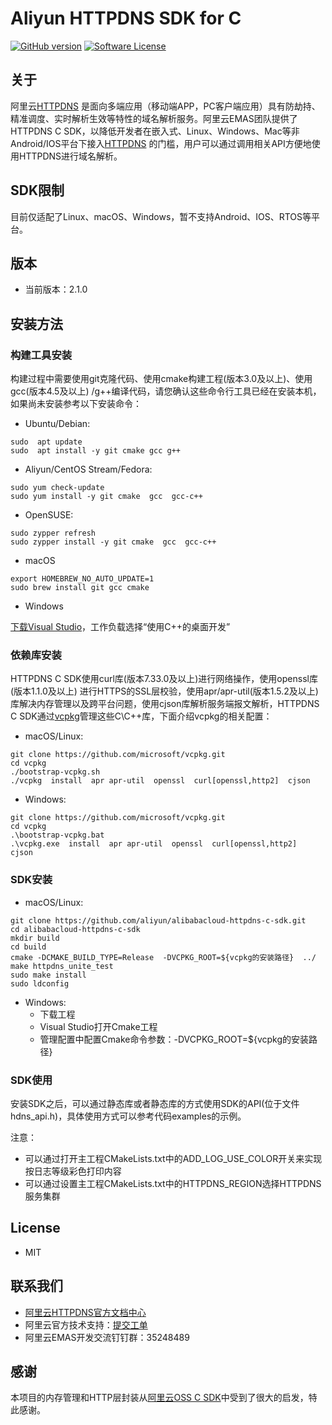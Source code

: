 # Aliyun HTTPDNS SDK for C

[![GitHub version](https://badge.fury.io/gh/aliyun%2Falibabacloud-httpdns-c-sdk.git.svg)](https://badge.fury.io/gh/aliyun%2Falibabacloud-httpdns-c-sdk.git)
[![Software License](https://img.shields.io/badge/license-MIT-brightgreen.svg)](LICENSE)

## 关于

阿里云[HTTPDNS](https://www.aliyun.com/product/httpdns)
是面向多端应用（移动端APP，PC客户端应用）具有防劫持、精准调度、实时解析生效等特性的域名解析服务。阿里云EMAS团队提供了HTTPDNS C
SDK，以降低开发者在嵌入式、Linux、Windows、Mac等非Android/IOS平台下接入[HTTPDNS](https://www.aliyun.com/product/httpdns)
的门槛，用户可以通过调用相关API方便地使用HTTPDNS进行域名解析。

## SDK限制

目前仅适配了Linux、macOS、Windows，暂不支持Android、IOS、RTOS等平台。

## 版本

- 当前版本：2.1.0

## 安装方法

### 构建工具安装

构建过程中需要使用git克隆代码、使用cmake构建工程(版本3.0及以上)、使用gcc(版本4.5及以上)
/g++编译代码，请您确认这些命令行工具已经在安装本机，如果尚未安装参考以下安装命令：

- Ubuntu/Debian:

```shell
sudo  apt update
sudo  apt install -y git cmake gcc g++
```

- Aliyun/CentOS Stream/Fedora:

```shell
sudo yum check-update
sudo yum install -y git cmake  gcc  gcc-c++
```

- OpenSUSE:

```shell
sudo zypper refresh
sudo zypper install -y git cmake  gcc  gcc-c++
```

- macOS

```shell
export HOMEBREW_NO_AUTO_UPDATE=1
sudo brew install git gcc cmake
```

- Windows

[下载Visual Studio](https://visualstudio.microsoft.com/zh-hans/vs/)，工作负载选择“使用C++的桌面开发”

### 依赖库安装

HTTPDNS C SDK使用curl库(版本7.33.0及以上)进行网络操作，使用openssl库(版本1.1.0及以上)
进行HTTPS的SSL层校验，使用apr/apr-util(版本1.5.2及以上)库解决内存管理以及跨平台问题，使用cjson库解析服务端报文解析，HTTPDNS
C
SDK通过[vcpkg](https://github.com/microsoft/vcpkg)管理这些C\C++库，下面介绍vcpkg的相关配置：

- macOS/Linux:

```shell
git clone https://github.com/microsoft/vcpkg.git
cd vcpkg
./bootstrap-vcpkg.sh
./vcpkg  install  apr apr-util  openssl  curl[openssl,http2]  cjson
```

- Windows:

```shell
git clone https://github.com/microsoft/vcpkg.git
cd vcpkg
.\bootstrap-vcpkg.bat
.\vcpkg.exe  install  apr apr-util  openssl  curl[openssl,http2]  cjson
```

### SDK安装

- macOS/Linux:

```shell
git clone https://github.com/aliyun/alibabacloud-httpdns-c-sdk.git
cd alibabacloud-httpdns-c-sdk
mkdir build
cd build
cmake -DCMAKE_BUILD_TYPE=Release  -DVCPKG_ROOT=${vcpkg的安装路径}  ../ 
make httpdns_unite_test
sudo make install
sudo ldconfig
```

- Windows:
  * 下载工程
  * Visual Studio打开Cmake工程
  * 管理配置中配置Cmake命令参数：-DVCPKG_ROOT=${vcpkg的安装路径}

### SDK使用

安装SDK之后，可以通过静态库或者静态库的方式使用SDK的API(位于文件hdns_api.h)，具体使用方式可以参考代码examples的示例。

注意：
 - 可以通过打开主工程CMakeLists.txt中的ADD_LOG_USE_COLOR开关来实现按日志等级彩色打印内容
 - 可以通过设置主工程CMakeLists.txt中的HTTPDNS_REGION选择HTTPDNS服务集群

## License

- MIT

## 联系我们

- [阿里云HTTPDNS官方文档中心](https://www.aliyun.com/product/httpdns#Docs)
- 阿里云官方技术支持：[提交工单](https://workorder.console.aliyun.com/#/ticket/createIndex)
- 阿里云EMAS开发交流钉钉群：35248489

## 感谢
本项目的内存管理和HTTP层封装从[阿里云OSS C SDK](https://github.com/aliyun/aliyun-oss-c-sdk)中受到了很大的启发，特此感谢。